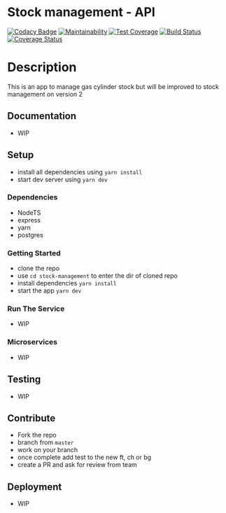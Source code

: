 # Stock management - API
 [![Codacy Badge](https://api.codacy.com/project/badge/Grade/3175af52377b4942a75291d278e4e98a)](https://app.codacy.com/manual/Kibetchirchir/stock_management?utm_source=github.com&utm_medium=referral&utm_content=Kibetchirchir/stock_management&utm_campaign=Badge_Grade_Dashboard) [![Maintainability](https://api.codeclimate.com/v1/badges/5a9443993ed189f99e18/maintainability)](https://codeclimate.com/github/Kibetchirchir/stock_management/maintainability) [![Test Coverage](https://api.codeclimate.com/v1/badges/5a9443993ed189f99e18/test_coverage)](https://codeclimate.com/github/Kibetchirchir/stock_management/test_coverage) [![Build Status](https://travis-ci.org/Kibetchirchir/stock_management.svg?branch=master)](https://travis-ci.org/Kibetchirchir/stock_management) [![Coverage Status](https://coveralls.io/repos/github/Kibetchirchir/stock_management/badge.svg?branch=ch-setup-jest)](https://coveralls.io/github/Kibetchirchir/stock_management?branch=ch-setup-jest)

# Description

This is an app to manage gas cylinder stock but will be improved to stock management on version 2

## Documentation

- WIP

## Setup

- install all dependencies using `yarn install`
- start dev server using `yarn dev`

### Dependencies

- NodeTS
- express
- yarn 
- postgres

### Getting Started

- clone the repo
- use `cd stock-management` to enter the dir of cloned repo
- install dependencies `yarn install`
- start the app `yarn dev`

### Run The Service

- WIP

### Microservices

- WIP

## Testing

- WIP

## Contribute

- Fork the repo
- branch from `master`
- work on your branch
- once complete add test to the new ft, ch or bg
- create a PR and ask for review from team

## Deployment

- WIP
